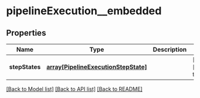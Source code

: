 # pipelineExecution__embedded

## Properties
Name | Type | Description | Notes
------------ | ------------- | ------------- | -------------
**stepStates** | [**array[PipelineExecutionStepState]**](PipelineExecutionStepState.md) |  | [optional] [default to null]

[[Back to Model list]](../README.md#documentation-for-models) [[Back to API list]](../README.md#documentation-for-api-endpoints) [[Back to README]](../README.md)


